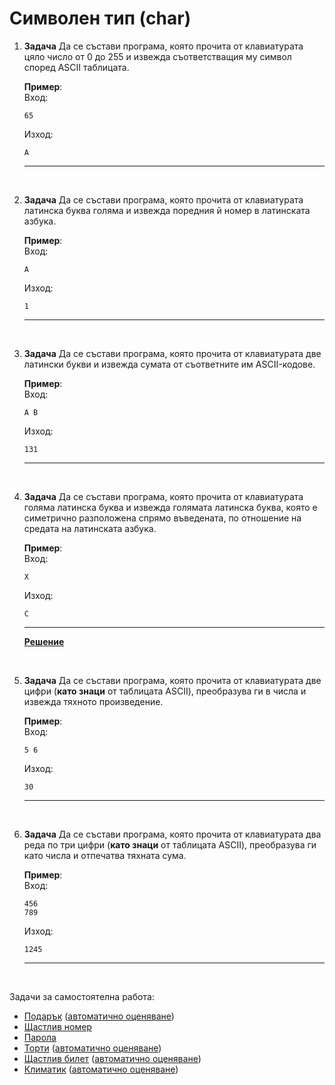  # Символен тип (char)

1. **Задача** Да се състави програма, която прочита от клавиатурата цяло число от 0 до 255 и извежда съответстващия му символ според ASCII таблицата.

	**Пример**:<br>
	Вход:
    ```text
	65
	```
	Изход:
	```text
	А
	```
	---

<br>

2. **Задача** Да се състави програма, която прочита от клавиатурата латинска буква голяма и извежда поредния й номер в латинската азбука.

	**Пример**:<br>
	Вход:
    ```text
	A
	```
	Изход:
	```text
	1
	```
	---

<br>

3. **Задача** Да се състави програма, която прочита от клавиатурата две латински букви и извежда сумата от съответните им ASCII-кодове.

	**Пример**:<br>
	Вход:
    ```text
	A B
	```
	Изход:
	```text
	131
	```
	---

<br>

4. **Задача** Да се състави програма, която прочита от клавиатурата голяма латинска буква и извежда голямата латинска буква, която е симетрично разположена спрямо въведената, по отношение на средата на латинската азбука.

	**Пример**:<br>
	Вход:
    ```text
	X
	```
	Изход:
	```text
	C
	```
	---
	**[Решение](../solutions/char_type/task04.cpp)**

<br>

5. **Задача** Да се състави програма, която прочита от клавиатурата две цифри (**като знаци** от таблицата ASCII), преобразува ги в числа и извежда тяхното произведение.

	**Пример**:<br>
	Вход:
    ```text
	5 6
	```
	Изход:
	```text
	30
	```
	---

<br>

6. **Задача** Да се състави програма, която прочита от клавиатурата два реда по три цифри (**като знаци** от таблицата ASCII), преобразува ги като числа и отпечатва тяхната сума.

	**Пример**:<br>
	Вход:
    ```text
	456
	789
	```
	Изход:
	```text
	1245
	```
	---

<br>

Задачи за самостоятелна работа:
- [Подарък](http://www.math.bas.bg/infos/files/2011-11-27-E3.pdf) ([автоматично оценяване](https://arena.maycamp.com/practice/open_contest?contest_id=86))
- [Щастлив номер](http://www.math.bas.bg/infos/files/2008-12-02-E3.pdf)
- [Парола](http://www.math.bas.bg/infos/files/2016-12-17-E3.pdf)
- [Торти](http://www.math.bas.bg/infos/files/2014-01-07-E2.pdf) ([автоматично оценяване](https://arena.maycamp.com/practice/open_contest?contest_id=113))
- [Щастлив билет](http://www.math.bas.bg/infos/files/2012-01-05-E2.pdf) ([автоматично оценяване](https://arena.maycamp.com/practice/open_contest?contest_id=89))
- [Климатик](http://www.math.bas.bg/infos/files/2014-01-07-E3.pdf) ([автоматично оценяване](https://arena.maycamp.com/practice/open_contest?contest_id=113))
